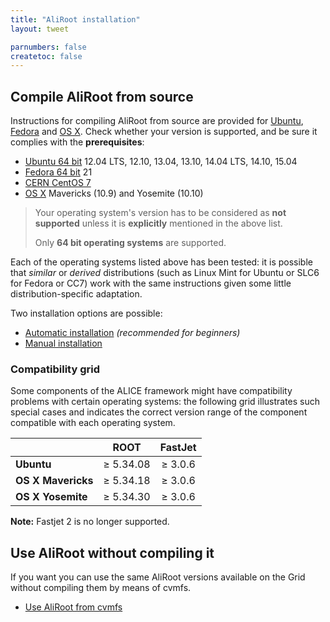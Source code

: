 ```yaml
---
title: "AliRoot installation"
layout: tweet

parnumbers: false
createtoc: false
---
```



Compile AliRoot from source
---------------------------

Instructions for compiling AliRoot from source are provided for
[Ubuntu](http://www.ubuntu.com/), [Fedora](http://fedoraproject.org/)
and [OS X](http://www.apple.com/osx). Check whether your version is
supported, and be sure it complies with the **prerequisites**:

* [Ubuntu 64 bit](prereq-ubuntu) 12.04 LTS, 12.10, 13.04, 13.10,
  14.04 LTS, 14.10, 15.04
* [Fedora 64 bit](prereq-fedora) 21
* [CERN CentOS 7](prereq-cc7)
* [OS X](prereq-osx) Mavericks (10.9) and Yosemite (10.10)

> Your operating system's version has to be considered as **not
> supported** unless it is **explicitly** mentioned in the above list.
>
> Only **64 bit operating systems** are supported.

Each of the operating systems listed above has been tested: it is possible that
*similar* or *derived* distributions (such as Linux Mint for Ubuntu or SLC6 for
Fedora or CC7) work with the same instructions given some little
distribution-specific adaptation.

Two installation options are possible:

* [Automatic installation](auto) *(recommended for beginners)*
* [Manual installation](manual)


### Compatibility grid

Some components of the ALICE framework might have compatibility
problems with certain operating systems: the following grid
illustrates such special cases and indicates the correct version range
of the component compatible with each operating system.

|                        | ROOT      | FastJet |
| ---------------------- |:---------:|:-------:|
| **Ubuntu**             | ≥ 5.34.08 | ≥ 3.0.6 |
| **OS X Mavericks**     | ≥ 5.34.18 | ≥ 3.0.6 |
| **OS X Yosemite**      | ≥ 5.34.30 | ≥ 3.0.6 |

**Note:** Fastjet 2 is no longer supported.


Use AliRoot without compiling it
--------------------------------

If you want you can use the same AliRoot versions available on the
Grid without compiling them by means of cvmfs.

* [Use AliRoot from cvmfs](cvmfs)
